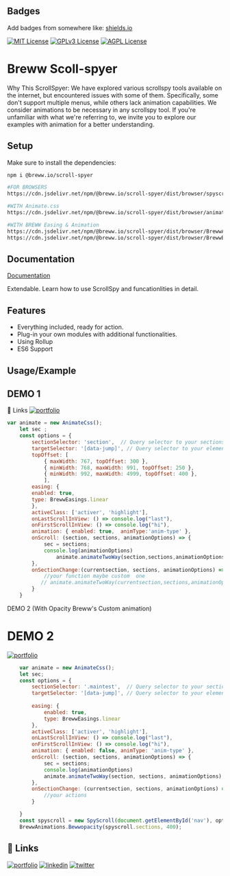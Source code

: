 
## Badges

Add badges from somewhere like: [shields.io](https://shields.io/)

[![MIT License](https://img.shields.io/badge/node%20js-red)](https://choosealicense.com/licenses/mit/)
[![GPLv3 License](https://img.shields.io/badge/typescript-yellow)](https://opensource.org/licenses/)
[![AGPL License](https://img.shields.io/badge/version%201.0%20Major-orange)](http://www.gnu.org/licenses/agpl-3.0)


# Breww Scoll-spyer

Why This ScrollSpyer: We have explored various scrollspy tools available on the internet, but encountered issues with some of them. Specifically, some don't support multiple menus, while others lack animation capabilities. We consider animations to be necessary in any scrollspy tool. If you're unfamiliar with what we're referring to, we invite you to explore our examples with animation for a better understanding.



## Setup

Make sure to install the dependencies:

```bash
npm i @breww.io/scroll-spyer

#FOR BROWSERS
https://cdn.jsdelivr.net/npm/@breww.io/scroll-spyer/dist/browser/spyscroll.min.js

#WITH Animate.css
https://cdn.jsdelivr.net/npm/@breww.io/scroll-spyer/dist/browser/animate-css.min.js

#WITH BREWW Easing & Animation
https://cdn.jsdelivr.net/npm/@breww.io/scroll-spyer/dist/browser/BrewwAnimations.js
https://cdn.jsdelivr.net/npm/@breww.io/scroll-spyer/dist/browser/BrewwEasings.js

```





 
## Documentation

[Documentation](https://scrollspyer.breww.io/)

Extendable. Learn how to use ScrollSpy and funcationlities in detail.


## Features

- Everything included, ready for action.
- Plug-in your own modules with additional functionalities.
- Using Rollup
- ES6 Support


## Usage/Example
## DEMO 1 
 🔗 Links
[![portfolio](https://img.shields.io/badge/Test-Live!-red?style=for-the-badge&logo=ko-fi&logoColor=red)](https://demo-scrollspyer.breww.io/demo1)
```javascript
var animate = new AnimateCss();
    let sec ;
    const options = {
        sectionSelector: 'section',  // Query selector to your sections
        targetSelector: '[data-jump]', // Query selector to your elements that will be added `active` class
        topOffset: [
            { maxWidth: 767, topOffset: 300 },
            { minWidth: 768, maxWidth: 991, topOffset: 250 },
            { minWidth: 992, maxWidth: 4999, topOffset: 400 },
            ],
        easing: {
        enabled: true,
        type: BrewwEasings.linear
        },
        activeClass: ['activer', 'highlight'],
        onLastScrollInView: () => console.log("last"),
        onFirstScrollInView: () => console.log("hi"),
        animation: { enabled: true,  animType:'anim-type' },
        onScroll: (section, sections, animationOptions) => {
            sec = sections;
            console.log(animationOptions)
				animate.animateTwoWay(section,sections,animationOptions);
		},
        onSectionChange:(currentsection, sections, animationOptions) =>{
            //your function maybe custom  one
           // animate.animateTwoWay(currentsection,sections,animationOptions);          
        }        
    }

```

DEMO 2 (With Opacity Breww's Custom animation)

# DEMO 2
[![portfolio](https://img.shields.io/badge/Test-Live!-red?style=for-the-badge&logo=ko-fi&logoColor=red)](https://demo-scrollspyer.breww.io/demo2)
```javascript
    var animate = new AnimateCss();
    let sec;
    const options = {
        sectionSelector: '.maintest',  // Query selector to your sections
        targetSelector: '[data-jump]', // Query selector to your elements that will be added `active` class
      
        easing: {
            enabled: true,
            type: BrewwEasings.linear
        },
        activeClass: ['activer', 'highlight'],
        onLastScrollInView: () => console.log("last"),
        onFirstScrollInView: () => console.log("hi"),
        animation: { enabled: false, animType: 'anim-type' },
        onScroll: (section, sections, animationOptions) => {
            sec = sections;
            console.log(animationOptions)
            animate.animateTwoWay(section, sections, animationOptions);
        },
        onSectionChange: (currentsection, sections, animationOptions) => {
            //your actions
        }

    }
    const spyscroll = new SpyScroll(document.getElementById('nav'), options);
    BrewwAnimations.Bewwopacity(spyscroll.sections, 400);

```
## 🔗 Links
[![portfolio](https://img.shields.io/badge/DEMO!-000?style=for-the-badge&logo=ko-fi&logoColor=white)](DEMO1)
[![linkedin](https://img.shields.io/badge/linkedin-0A66C2?style=for-the-badge&logo=DEMO@&logoColor=white)](https://www.linkedin.com/)
[![twitter](https://img.shields.io/badge/twitter-1DA1F2?style=for-the-badge&logo=twitter&logoColor=white)](https://twitter.com/)

